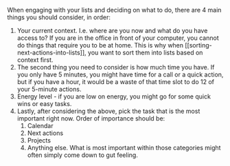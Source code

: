 When engaging with your lists and deciding on what to do, there are 4 main things you should consider, in order:

1. Your current context. I.e. where are you now and what do you have access to? If you are in the office in front of your computer, you cannot do things that require you to be at home. This is why when [[sorting-next-actions-into-lists]], you want to sort them into lists based on context first.
2. The second thing you need to consider is how much time you have. If you only have 5 minutes, you might have time for a call or a quick action, but if you have a hour, it would be a waste of that time slot to do 12 of your 5-minute actions.
3. Energy level - if you are low on energy, you might go for some quick wins or easy tasks.
4. Lastly, after considering the above, pick the task that is the most important right now. Order of importance should be:
	1. Calendar
	2. Next actions
	3. Projects
	4. Anything else.
	What is most important within those categories might often simply come down to gut feeling.
